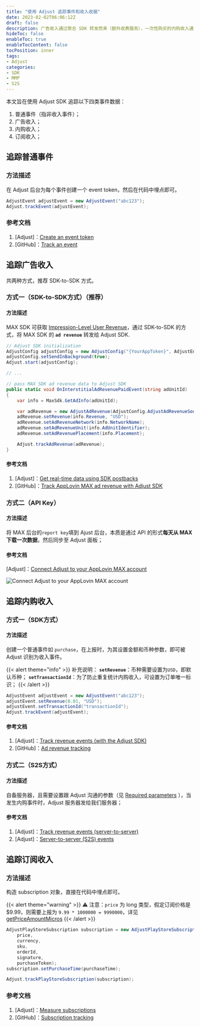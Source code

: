 ```yaml
---
title: "使用 Adjust 追踪事件和收入收据"
date: 2023-02-02T06:06:12Z
draft: false
description: 广告收入通过聚合 SDK 转发而来（额外收费服务），一次性购买的内购收入通过设置带有货币金额属性的事件而来，订阅性质的内购收入有专门的 subscription API（额外收费服务）。
hideToc: false
enableToc: true
enableTocContent: false
tocPosition: inner
tags:
- Adjust
categories:
- SDK
- MMP
- S2S
---
```


本文旨在使用 Adjust SDK 追踪以下四类事件数据：

1. 普通事件（指非收入事件）；
2. 广告收入；
3. 内购收入；
4. 订阅收入；

## 追踪普通事件

### 方法描述

在 Adjust 后台为每个事件创建一个 event token，然后在代码中埋点即可。

```C#
AdjustEvent adjustEvent = new AdjustEvent("abc123");
Adjust.trackEvent(adjustEvent);
```

### 参考文档

1. [Adjust]：[Create an event token](https://help.adjust.com/en/article/basic-event-setup#create-an-event-token)
2. [GitHub]：[Track an event](https://github.com/adjust/unity_sdk#track-an-event)


## 追踪广告收入

共两种方式，推荐 SDK-to-SDK 方式。

### 方式一（SDK-to-SDK方式）（推荐）

#### 方法描述

MAX SDK 可获取 [Impression-Level User Revenue](https://dash.applovin.com/documentation/mediation/android/getting-started/advanced-settings#impression-level-user-revenue-api)，通过 SDK-to-SDK 的方式，将 MAX SDK 的 **`ad revenue`** 转发给 Adjust SDK.

```C#
// Adjust SDK initialization
AdjustConfig adjustConfig = new AdjustConfig("{YourAppToken}", AdjustEnvironment.Sandbox);
adjustConfig.setSendInBackground(true);
Adjust.start(adjustConfig);

// ...

// pass MAX SDK ad revenue data to Adjust SDK
public static void OnInterstitialAdRevenuePaidEvent(string adUnitId)
{
    var info = MaxSdk.GetAdInfo(adUnitId);

    var adRevenue = new AdjustAdRevenue(AdjustConfig.AdjustAdRevenueSourceAppLovinMAX);
    adRevenue.setRevenue(info.Revenue, "USD");
    adRevenue.setAdRevenueNetwork(info.NetworkName);
    adRevenue.setAdRevenueUnit(info.AdUnitIdentifier);
    adRevenue.setAdRevenuePlacement(info.Placement);

    Adjust.trackAdRevenue(adRevenue);
}
```

#### 参考文档

1. [Adjust]：[Get real-time data using SDK postbacks](https://help.adjust.com/en/article/applovin-max#set-up-tracking-with-applovin)
2. [GitHub]：[Track AppLovin MAX ad revenue with Adjust SDK](https://github.com/adjust/unity_sdk/blob/master/doc/english/sdk-to-sdk/applovin-max.md)

<!-- #### 优缺点

- 优点：实时；
- 缺点：需要开发且发版； -->

### 方式二（API Key）

#### 方法描述

将 MAX 后台的`report key`填到 Ajust 后台，本质是通过 API 的形式**每天从 MAX 下载一次数据**，然后同步至 Adjust 面板；

#### 参考文档

[Adjust]：[Connect Adjust to your AppLovin MAX account](https://help.adjust.com/en/article/applovin-max#set-up-tracking-with-applovin)

<img src='/images/posts/connect-adjust-to-your-applovin-MAX-account.png' alt='Connect Adjust to your AppLovin MAX account'>

<!-- #### 优缺点

- 优点：快速，成本低；
- 缺点：非实时； -->

## 追踪内购收入

### 方式一（SDK方式）

#### 方法描述

创建一个普通事件如 `purchase`，在上报时，为其设置金额和币种参数，即可被 Adjust 识别为收入事件。

{{< alert theme="info" >}}
补充说明：
**`setRevenue`**：币种需要设置为`USD`，即默认币种；
**`setTransactionId`**：为了防止重复统计内购收入，可设置为订单唯一标识；
{{< /alert >}}

```C#
AdjustEvent adjustEvent = new AdjustEvent("abc123");
adjustEvent.setRevenue(0.01, "USD");
adjustEvent.setTransactionId("transactionId");
Adjust.trackEvent(adjustEvent);
```

#### 参考文档

1. [Adjust]：[Track revenue events (with the Adjust SDK)](https://help.adjust.com/en/article/revenue-events#track-revenue-events)
2. [GitHub]：[Ad revenue tracking](https://github.com/adjust/unity_sdk#ad-revenue-tracking)

<!-- #### 优缺点

- 优点：快速，开发成本低；
- 缺点：断网延迟等； -->

### 方式二（S2S方式）

#### 方法描述

自备服务器，且需要设置跟 Adjust 沟通的参数（见 [Required parameters](https://help.adjust.com/en/article/server-to-server-events#required-parameters) ），当发生内购事件时，Adjust 服务器发给我们服务器；

#### 参考文档

1. [Adjust]：[Track revenue events (server-to-server)](https://help.adjust.com/en/article/revenue-events#track-revenue-events-sts)
2. [Adjust]：[Server-to-server (S2S) events](https://help.adjust.com/en/article/server-to-server-events#set-up-s2s-security)

<!-- #### 优缺点

- 优点：效率和准确性更高；
- 缺点：需要自备服务器；  -->

## 追踪订阅收入

### 方法描述

构造 subscription 对象，直接在代码中埋点即可。

{{< alert theme="warning" >}}
⚠ 注意：`price` 为 long 类型，假定订阅价格是 $9.99，则需要上报为 `9.99 * 1000000 = 9990000`，详见 [getPriceAmountMicros](https://developer.android.com/reference/com/android/billingclient/api/ProductDetails.PricingPhase#getPriceAmountMicros())
{{< /alert >}}

```C#
AdjustPlayStoreSubscription subscription = new AdjustPlayStoreSubscription(
    price,
    currency,
    sku,
    orderId,
    signature,
    purchaseToken);
subscription.setPurchaseTime(purchaseTime);

Adjust.trackPlayStoreSubscription(subscription);
```

### 参考文档

1. [Adjust]：[Measure subscriptions](https://help.adjust.com/en/article/measure-subscriptions-react-native-sdk)
2. [GitHub]：[Subscription tracking](https://github.com/adjust/unity_sdk#subscription-tracking)

